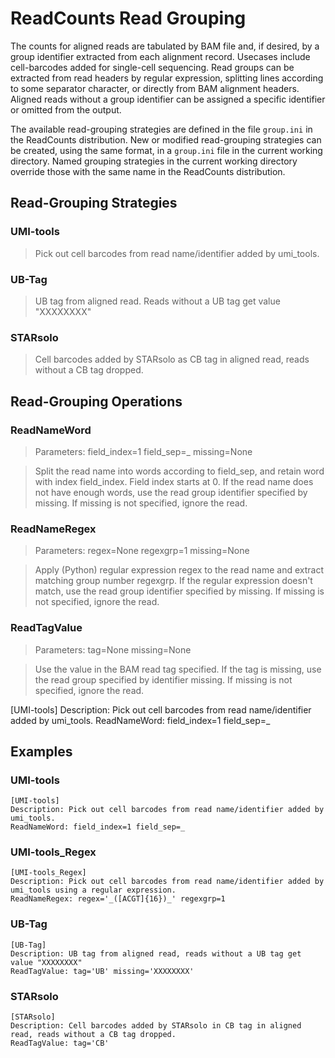 # ReadCounts Read Grouping

The counts for aligned reads are tabulated by BAM file and, if desired,
by a group identifier extracted from each alignment record. Usecases
include cell-barcodes added for single-cell sequencing. Read groups can
be extracted from read headers by regular expression, splitting lines
according to some separator character, or directly from BAM alignment
headers. Aligned reads without a group identifier can be assigned a
specific identifier or omitted from the output.

The available read-grouping strategies are defined in the file
`group.ini` in the ReadCounts distribution. New or modified
read-grouping strategies can be created, using the same format, in
a `group.ini` file in the current working directory. Named grouping
strategies in the current working directory override those with the
same name in the ReadCounts distribution.

## Read-Grouping Strategies

### UMI-tools
> Pick out cell barcodes from read name/identifier added by umi_tools.

### UB-Tag
> UB tag from aligned read. Reads without a UB tag get value "XXXXXXXX"

### STARsolo
> Cell barcodes added by STARsolo as CB tag in aligned read, reads without a CB tag dropped.

## Read-Grouping Operations

### ReadNameWord
> Parameters: field_index=1 field_sep=_ missing=None

> Split the read name into words according to field_sep, and retain word with index field_index. Field index starts at 0. If the read name does not have enough words, use the read group identifier specified by missing. If missing is not specified, ignore the read.

### ReadNameRegex
> Parameters: regex=None regexgrp=1 missing=None

> Apply (Python) regular expression regex to the read name and extract matching group number regexgrp. If the regular expression doesn't match, use the read group identifier specified by missing. If missing is not specified, ignore the read.

### ReadTagValue
> Parameters: tag=None missing=None

> Use the value in the BAM read tag specified. If the tag is missing, use the read group specified by identifier missing. If missing is not specified, ignore the read. 

[UMI-tools]
Description: Pick out cell barcodes from read name/identifier added by umi_tools.
ReadNameWord: field_index=1 field_sep=_

## Examples

### UMI-tools

```
[UMI-tools]
Description: Pick out cell barcodes from read name/identifier added by umi_tools.
ReadNameWord: field_index=1 field_sep=_
```

### UMI-tools_Regex
```
[UMI-tools_Regex]
Description: Pick out cell barcodes from read name/identifier added by umi_tools using a regular expression.
ReadNameRegex: regex='_([ACGT]{16})_' regexgrp=1
```

### UB-Tag
```
[UB-Tag]
Description: UB tag from aligned read, reads without a UB tag get value "XXXXXXXX"
ReadTagValue: tag='UB' missing='XXXXXXXX'
```

### STARsolo
```
[STARsolo]
Description: Cell barcodes added by STARsolo in CB tag in aligned read, reads without a CB tag dropped.
ReadTagValue: tag='CB'
```
